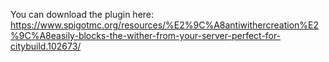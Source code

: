 You can download the plugin here:
https://www.spigotmc.org/resources/%E2%9C%A8antiwithercreation%E2%9C%A8easily-blocks-the-wither-from-your-server-perfect-for-citybuild.102673/
